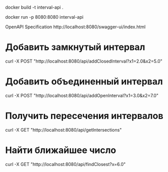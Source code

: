 docker build -t interval-api .

docker run -p 8080:8080 interval-api

OpenAPI Specification
http://localhost:8080/swagger-ui/index.html


# Добавить замкнутый интервал
curl -X POST "http://localhost:8080/api/addClosedInterval?x1=2.0&x2=5.0"

# Добавить объединенный интервал
curl -X POST "http://localhost:8080/api/addOpenInterval?x1=3.0&x2=7.0"

# Получить пересечения интервалов
curl -X GET "http://localhost:8080/api/getIntersections"

# Найти ближайшее число
curl -X GET "http://localhost:8080/api/findClosest?x=6.0"
